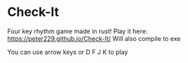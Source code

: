 # Check-It
Four key rhythm game made in rust!
Play it here:
https://peter229.github.io/Check-It/ 
Will also compile to exe

You can use arrow keys or D F J K to play

